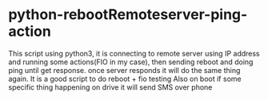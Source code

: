 # python-rebootRemoteserver-ping-action
This script using python3, it is connecting to remote server using IP address and running some actions(FIO in my case), then sending reboot and doing ping until get response. once server responds it will do the same thing again. It is a good script to do reboot + fio testing
Also on boot if some specific thing happening on drive it will send SMS over phone
